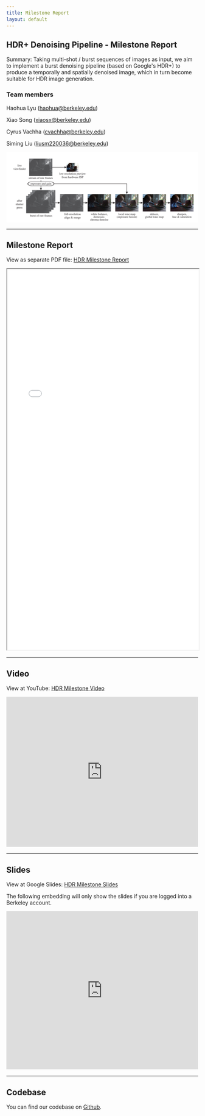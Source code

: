 ```yaml
---
title: Milestone Report
layout: default
---
```


## HDR+ Denoising Pipeline - Milestone Report

Summary: Taking multi-shot / burst sequences of images as input, we aim to implement a burst denoising pipeline (based on Google's HDR+) to produce a temporally and spatially denoised image, which in turn become suitable for HDR image generation. 

### Team members
Haohua Lyu ([haohua@berkeley.edu](mailto:haohua@berkeley.edu))

Xiao Song ([xiaosx@berkeley.edu](mailto:xiaosx@berkeley.edu))

Cyrus Vachha ([cvachha@berkeley.edu](mailto:cvachha@berkeley.edu))

Siming Liu ([liusm220036@berkeley.edu](mailto:liusm220036@berkeley.edu))


<img src="img/pipeline.png">

---

## Milestone Report

View as separate PDF file: [HDR Milestone Report](CS_184_284A_Final_Project_Milestone_HDR.pdf)

<iframe src="CS_184_284A_Final_Project_Milestone_HDR.pdf" width="100%" height="1000"></iframe>

---

## Video

View at YouTube: [HDR Milestone Video](https://youtu.be/lYK3vGGD1II)

<iframe width="100%" height="394" src="https://www.youtube.com/embed/lYK3vGGD1II" title="YouTube video player" frameborder="0" allow="accelerometer; autoplay; clipboard-write; encrypted-media; gyroscope; picture-in-picture" allowfullscreen></iframe>

---

## Slides

View at Google Slides: [HDR Milestone Slides](https://docs.google.com/presentation/d/1qqvNpkDU73VUGD2vifNmQG8hGs0QnIM6pYYcJUwDR_I/edit?usp=sharing)

The following embedding will only show the slides if you are logged into a Berkeley account.

<iframe src="https://docs.google.com/presentation/d/e/2PACX-1vRkj5amj5lBx9vuv9oOPslXLTrcsgQuFT19T22RNyDCPmMfCswGqMacS4Y-zx-KFb7Hk08QWB_YhdZT/embed?start=false&loop=false&delayms=3000" frameborder="0" width="100%" height="415" allowfullscreen="true" mozallowfullscreen="true" webkitallowfullscreen="true"></iframe>

---

## Codebase

You can find our codebase on [Github](https://github.com/UCBerkeley-Spring2022-CS284A-Project/HDRplus).